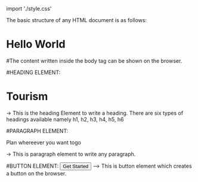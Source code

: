 import './style.css'

The basic structure of any HTML document is as follows: 
<!DOCTYPE html>
<html>
  <head>
    <style>
      <link rel='stylesheet' href='https://github.com/Venugopalreddygithub/frontend/blob/main/style.css'>
    </style>
  </head>
  <body>
    <h1 class='red-text'>Hello World</h1>
  </body>
</html>

#The content written inside the body tag can be shown on the browser.

#HEADING ELEMENT: 
<h1>Tourism</h1> -> This is the heading Element to write a heading.
There are six types of headings available namely h1, h2, h3, h4, h5, h6 

#PARAGRAPH ELEMENT:
<p>Plan whereever you want togo </p> -> This is paragraph element to write any paragraph.

#BUTTON ELEMENT:
<button>Get Started </button> --> This is button element which creates a button on the browser.

